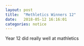 ```yaml
---
layout: post
title:  "Methletics Winners 12"
date:   2018-05-12 16:16:01
categories: notice
---
```


Year 12 did really well at mathletics